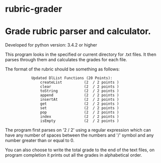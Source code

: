 # rubric-grader
Grade rubric parser and calculator.
==============

Developed for python version: 3.4.2 or higher

This program looks in the specified or current directory for .txt files. It then parses through them and calculates
the grades for each file.

The format of the rubric should be something as follows:

                Updated DlList Functions (20 Points):
                  	createList          (2  / 2 points )
                  	clear				(2  / 2 points )
                  	toString		    (2  / 2 points )
                  	append 			    (2  / 2 points )
                  	insertAt		    (2  / 2 points )
                  	get					(2  / 2 points )
                  	set					(2  / 2 points )
                  	pop					(2  / 2 points )
                  	index				(2  / 2 points )
                  	isEmpty			    (2  / 2 points )

The program first parses on '2 / 2' using a regular expression which can have any number of spaces between the numbers and '/' symbol and any number greater than or equal to 0.

You can also choose to write the total grade to the end of the text files, on program completion it prints out all the grades in alphabetical order.
